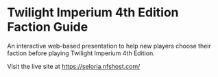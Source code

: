 # Twilight Imperium 4th Edition Faction Guide

An interactive web-based presentation to help new players choose their faction before playing Twilight Imperium 4th Edition.

Visit the live site at https://seloria.nfshost.com/
